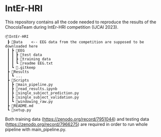 # IntEr-HRI

This repository contains all the code needed to reproduce the results of the ChocolaTeam during IntEr-HRI competition (IJCAI 2023).

```
📦IntEr-HRI
 ┣ 📂Data    <-- EEG data from the competition are supposed to be downloaded here
 ┃ ┣ 📂EEG
 ┃ ┃ ┣ 📂test data
 ┃ ┃ ┣ 📂training data
 ┃ ┃ ┗ 📜readme EEG.txt
 ┃ ┗ 📜.gitkeep
 ┣ 📂Results
 ┃ ┗ ...
 ┣ 📂Scripts
 ┃ ┣ 📜main_pipeline.py
 ┃ ┣ 📜read_results.ipynb
 ┃ ┣ 📜single_subject_prediction.py
 ┃ ┣ 📜single_subject_validation.py
 ┃ ┗ 📜windowing_raw.py
 ┣ 📜README.md
 ┗ 📜setup.py
 ```

Both training data (https://zenodo.org/record/7951044) and testing data (https://zenodo.org/record/7966275) are required in order to run whole pipeline with main_pipeline.py.
